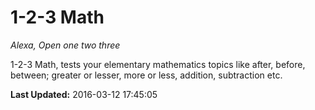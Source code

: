 # 1-2-3 Math
*Alexa, Open one two three*

1-2-3 Math, tests your elementary mathematics topics like after, before, between; greater or lesser, more or less, addition, subtraction etc.

**Last Updated:** 2016-03-12 17:45:05